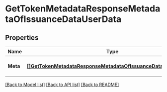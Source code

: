 # GetTokenMetadataResponseMetadataOfIssuanceDataUserData

## Properties
Name | Type | Description | Notes
------------ | ------------- | ------------- | -------------
**Meta** | [**[]GetTokenMetadataResponseMetadataOfIssuanceDataUserDataMeta**](getTokenMetadataResponse_metadataOfIssuance_data_userData_meta.md) |  | [optional] [default to null]

[[Back to Model list]](../README.md#documentation-for-models) [[Back to API list]](../README.md#documentation-for-api-endpoints) [[Back to README]](../README.md)



